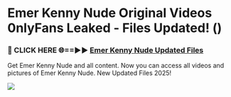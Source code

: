# Emer Kenny Nude Original Videos 0nlyFans Leaked - Files Updated! ()

<h3>🔴 CLICK HERE 🌐==►► <a href="https://tinyurl.com/2p9ay9w9" rel="nofollow">Emer Kenny Nude Updated Files</a></h3>

Get Emer Kenny Nude and all content. Now you can access all videos and pictures of Emer Kenny Nude. New Updated Files 2025!

[![](https://i.imgur.com/KQgVmj3.gif)](https://tinyurl.com/2p9ay9w9)
